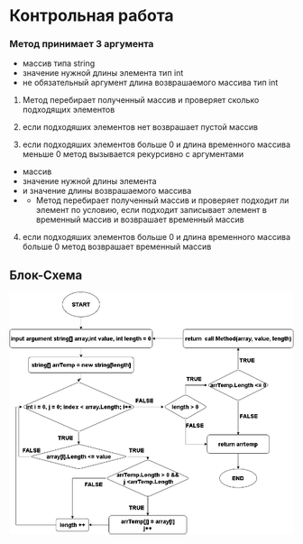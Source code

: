 # Контрольная работа
### Метод принимает 3 аргумента
* массив типа string
* значение нужной длины элемента тип int
* не обязательный аргумент длина возврашаемого массива тип int

1) Метод перебирает полученный массив и проверяет сколько подходящих элементов

2) если подходяших элементов нет возврашает пустой массив

3) если подходяших элементов больше 0 и длина временного массива меньше 0 метод вызывается рекурсивно с аргументами 
* массив 
* значение нужной длины элемента 
* и значение длины возврашаемого массива
* * Метод перебирает полученный массив и проверяет подходит ли элемент по условию, если подходит записывает элемент в временный массив и возврашает временный массив



4) если подходяших элементов больше 0 и длина временного массива больше 0 метод возврашает временный массив

## Блок-Схема
![](Algorithm.png)